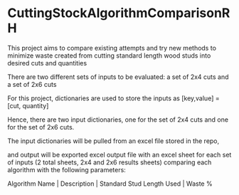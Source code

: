 # CuttingStockAlgorithmComparisonRH
This project aims to compare existing attempts and try new methods to minimize waste created from cutting standard length wood studs into desired cuts and quantities 

There are two different sets of inputs to be evaluated: a set of 2x4 cuts and a set of 2x6 cuts

For this project, dictionaries are used to store the inputs as [key,value] = [cut, quantity] 

Hence, there are two input dictionaries, one for the set of 2x4 cuts and one for the set of 2x6 cuts.

The input dictionaries will be pulled from an excel file stored in the repo, 

and output will be exported excel output file with an excel sheet for each set of inputs (2 total sheets, 2x4 and 2x6 results sheets) comparing each algorithm with the following parameters:

Algorithm Name |
Description |
Standard Stud Length Used |
Waste %
